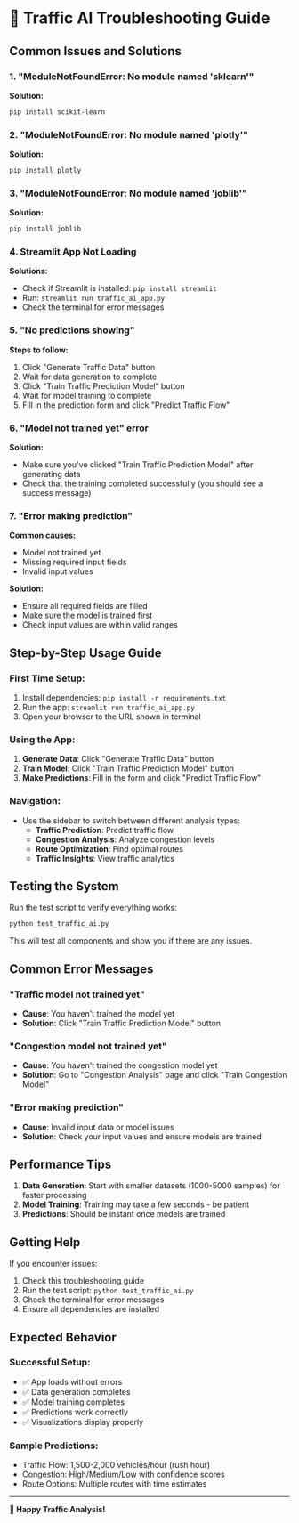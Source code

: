 # 🔧 Traffic AI Troubleshooting Guide

## Common Issues and Solutions

### 1. **"ModuleNotFoundError: No module named 'sklearn'"**
**Solution:**
```bash
pip install scikit-learn
```

### 2. **"ModuleNotFoundError: No module named 'plotly'"**
**Solution:**
```bash
pip install plotly
```

### 3. **"ModuleNotFoundError: No module named 'joblib'"**
**Solution:**
```bash
pip install joblib
```

### 4. **Streamlit App Not Loading**
**Solutions:**
- Check if Streamlit is installed: `pip install streamlit`
- Run: `streamlit run traffic_ai_app.py`
- Check the terminal for error messages

### 5. **"No predictions showing"**
**Steps to follow:**
1. Click "Generate Traffic Data" button
2. Wait for data generation to complete
3. Click "Train Traffic Prediction Model" button
4. Wait for model training to complete
5. Fill in the prediction form and click "Predict Traffic Flow"

### 6. **"Model not trained yet" error**
**Solution:**
- Make sure you've clicked "Train Traffic Prediction Model" after generating data
- Check that the training completed successfully (you should see a success message)

### 7. **"Error making prediction"**
**Common causes:**
- Model not trained yet
- Missing required input fields
- Invalid input values

**Solution:**
- Ensure all required fields are filled
- Make sure the model is trained first
- Check input values are within valid ranges

## Step-by-Step Usage Guide

### **First Time Setup:**
1. Install dependencies: `pip install -r requirements.txt`
2. Run the app: `streamlit run traffic_ai_app.py`
3. Open your browser to the URL shown in terminal

### **Using the App:**
1. **Generate Data**: Click "Generate Traffic Data" button
2. **Train Model**: Click "Train Traffic Prediction Model" button
3. **Make Predictions**: Fill in the form and click "Predict Traffic Flow"

### **Navigation:**
- Use the sidebar to switch between different analysis types:
  - **Traffic Prediction**: Predict traffic flow
  - **Congestion Analysis**: Analyze congestion levels
  - **Route Optimization**: Find optimal routes
  - **Traffic Insights**: View traffic analytics

## Testing the System

Run the test script to verify everything works:
```bash
python test_traffic_ai.py
```

This will test all components and show you if there are any issues.

## Common Error Messages

### **"Traffic model not trained yet"**
- **Cause**: You haven't trained the model yet
- **Solution**: Click "Train Traffic Prediction Model" button

### **"Congestion model not trained yet"**
- **Cause**: You haven't trained the congestion model yet
- **Solution**: Go to "Congestion Analysis" page and click "Train Congestion Model"

### **"Error making prediction"**
- **Cause**: Invalid input data or model issues
- **Solution**: Check your input values and ensure models are trained

## Performance Tips

1. **Data Generation**: Start with smaller datasets (1000-5000 samples) for faster processing
2. **Model Training**: Training may take a few seconds - be patient
3. **Predictions**: Should be instant once models are trained

## Getting Help

If you encounter issues:
1. Check this troubleshooting guide
2. Run the test script: `python test_traffic_ai.py`
3. Check the terminal for error messages
4. Ensure all dependencies are installed

## Expected Behavior

### **Successful Setup:**
- ✅ App loads without errors
- ✅ Data generation completes
- ✅ Model training completes
- ✅ Predictions work correctly
- ✅ Visualizations display properly

### **Sample Predictions:**
- Traffic Flow: 1,500-2,000 vehicles/hour (rush hour)
- Congestion: High/Medium/Low with confidence scores
- Route Options: Multiple routes with time estimates

---

**🚗 Happy Traffic Analysis!** 